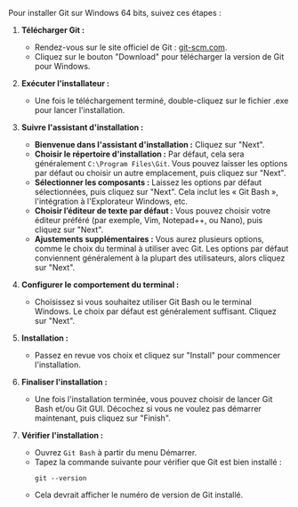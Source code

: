Pour installer Git sur Windows 64 bits, suivez ces étapes :

1. **Télécharger Git :**
   - Rendez-vous sur le site officiel de Git : [git-scm.com](https://git-scm.com).
   - Cliquez sur le bouton "Download" pour télécharger la version de Git pour Windows.

2. **Exécuter l'installateur :**
   - Une fois le téléchargement terminé, double-cliquez sur le fichier .exe pour lancer l'installation.

3. **Suivre l'assistant d'installation :**
   - **Bienvenue dans l'assistant d'installation :** Cliquez sur "Next".
   - **Choisir le répertoire d'installation :** Par défaut, cela sera généralement `C:\Program Files\Git`. Vous pouvez laisser les options par défaut ou choisir un autre emplacement, puis cliquez sur "Next".
   - **Sélectionner les composants :** Laissez les options par défaut sélectionnées, puis cliquez sur "Next". Cela inclut les « Git Bash », l'intégration à l'Explorateur Windows, etc.
   - **Choisir l’éditeur de texte par défaut :** Vous pouvez choisir votre éditeur préféré (par exemple, Vim, Notepad++, ou Nano), puis cliquez sur "Next".
   - **Ajustements supplémentaires :** Vous aurez plusieurs options, comme le choix du terminal à utiliser avec Git. Les options par défaut conviennent généralement à la plupart des utilisateurs, alors cliquez sur "Next".

4. **Configurer le comportement du terminal :**
   - Choisissez si vous souhaitez utiliser Git Bash ou le terminal Windows. Le choix par défaut est généralement suffisant. Cliquez sur "Next".

5. **Installation :**
   - Passez en revue vos choix et cliquez sur "Install" pour commencer l'installation.

6. **Finaliser l'installation :**
   - Une fois l'installation terminée, vous pouvez choisir de lancer Git Bash et/ou Git GUI. Décochez si vous ne voulez pas démarrer maintenant, puis cliquez sur "Finish".

7. **Vérifier l'installation :**
   - Ouvrez `Git Bash` à partir du menu Démarrer.
   - Tapez la commande suivante pour vérifier que Git est bien installé :
     ```
     git --version
     ```
   - Cela devrait afficher le numéro de version de Git installé.
